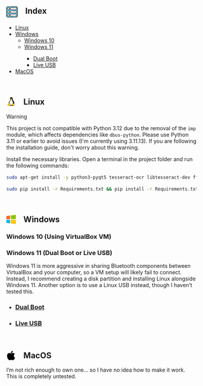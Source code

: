 <h2>
    <img src="https://raw.githubusercontent.com/Dinones/Repository-Images/master/SVG/Index.svg" width="30px" align="top"/>
    ⠀Index
</h2>

- <a href="#linux-installation">Linux</a></li>
- <a href="#windows-installation">Windows</a>
    - <a href="#windows-10-installation">Windows 10</a></li>
    - <a href="#windows-11-installation">Windows 11</a></li>
        - <a href="#windows-11-dual-boot">Dual Boot</a></li>
        - <a href="#windows-11-live-usb">Live USB</a></li>
- <a href="#macos-installation">MacOS</a></li>

<!-- #################### LINUX INSTALLATION #################### -->
⠀
<h2 id="linux-installation">
    <img src="https://raw.githubusercontent.com/Dinones/Repository-Images/master/NS%20Shiny%20Hunter/SVG/Linux.svg" width="25px" align="top"/>
    ⠀Linux
</h2>

> [!WARNING]
> This project is not compatible with Python 3.12 due to the removal of the <code>imp</code> module, which affects dependencies like <code>dbus-python</code>. Please use Python 3.11 or earlier to avoid issues (I'm currently using 3.11.13). If you are following the installation guide, don't worry about this warning.</span>

Install the necessary libraries. Open a terminal in the project folder and run the following commands:

```bash
sudo apt-get install -y python3-pyqt5 tesseract-ocr libtesseract-dev ffmpeg bluetooth
```
```bash
sudo pip install -r Requirements.txt && pip install -r Requirements.txt 
```

<!-- #################### WINDOWS INSTALLATION #################### -->
⠀
<h2 id="windows-installation">
    <img src="https://raw.githubusercontent.com/Dinones/Repository-Images/master/NS%20Shiny%20Hunter/SVG/Windows.svg" width="25px" align="top"/>
    ⠀Windows
</h2>

<h3 id="windows-10-installation">
    Windows 10 (Using VirtualBox VM)
</h3>

<h3 id="windows-11-installation">
    Windows 11 (Dual Boot or Live USB)
</h3>

<p>
    Windows 11 is more aggressive in sharing Bluetooth components between VirtualBox and your computer, so a VM setup will likely fail to connect. Instead, I recommend creating a disk partition and installing Linux alongside Windows 11. Another option is to use a Linux USB instead, though I haven’t tested this.
</p>

- <h3 id="windows-11-dual-boot">
    <a href="./Installation%20Dual%20Boot.md">Dual Boot</a>
</h3>

- <h3 id="windows-11-live-usb">
    <a href="./Installation%20Live%20USB.md">Live USB</a>
</h3>

<!-- #################### MAC OS INSTALLATION #################### -->
⠀
<h2 id="macos-installation">
    <img src="https://raw.githubusercontent.com/Dinones/Repository-Images/master/NS%20Shiny%20Hunter/SVG/Apple.svg" width="25px" align="top"/>
    ⠀MacOS
</h2>

<p>
    I’m not rich enough to own one... so I have no idea how to make it work. This is completely untested.
</p>
